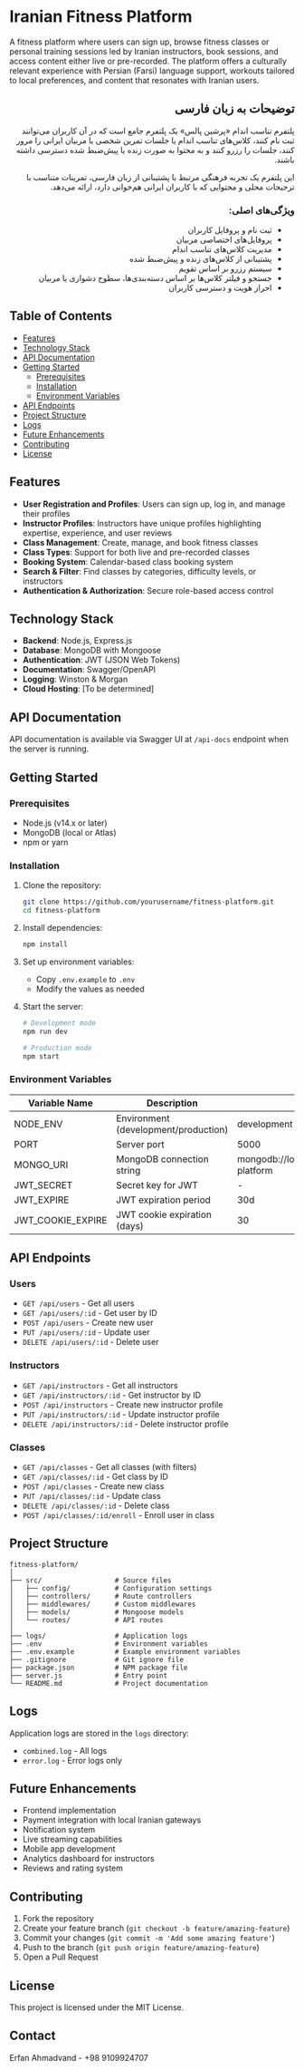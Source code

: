 # Iranian Fitness Platform

A fitness platform where users can sign up, browse fitness classes or personal training sessions led by Iranian instructors, book sessions, and access content either live or pre-recorded. The platform offers a culturally relevant experience with Persian (Farsi) language support, workouts tailored to local preferences, and content that resonates with Iranian users.

<div dir="rtl" lang="fa">

## توضیحات به زبان فارسی

پلتفرم تناسب اندام «پرشین پالس» یک پلتفرم جامع است که در آن کاربران می‌توانند ثبت نام کنند، کلاس‌های تناسب اندام یا جلسات تمرین شخصی با مربیان ایرانی را مرور کنند، جلسات را رزرو کنند و به محتوا به صورت زنده یا پیش‌ضبط شده دسترسی داشته باشند.

این پلتفرم یک تجربه فرهنگی مرتبط با پشتیبانی از زبان فارسی، تمرینات متناسب با ترجیحات محلی و محتوایی که با کاربران ایرانی هم‌خوانی دارد، ارائه می‌دهد.

### ویژگی‌های اصلی:
- ثبت نام و پروفایل کاربران
- پروفایل‌های اختصاصی مربیان
- مدیریت کلاس‌های تناسب اندام
- پشتیبانی از کلاس‌های زنده و پیش‌ضبط شده
- سیستم رزرو بر اساس تقویم
- جستجو و فیلتر کلاس‌ها بر اساس دسته‌بندی‌ها، سطوح دشواری یا مربیان
- احراز هویت و دسترسی کاربران

</div>

## Table of Contents

- [Features](#features)
- [Technology Stack](#technology-stack)
- [API Documentation](#api-documentation)
- [Getting Started](#getting-started)
  - [Prerequisites](#prerequisites)
  - [Installation](#installation)
  - [Environment Variables](#environment-variables)
- [API Endpoints](#api-endpoints)
- [Project Structure](#project-structure)
- [Logs](#logs)
- [Future Enhancements](#future-enhancements)
- [Contributing](#contributing)
- [License](#license)

## Features

- **User Registration and Profiles**: Users can sign up, log in, and manage their profiles
- **Instructor Profiles**: Instructors have unique profiles highlighting expertise, experience, and user reviews
- **Class Management**: Create, manage, and book fitness classes
- **Class Types**: Support for both live and pre-recorded classes
- **Booking System**: Calendar-based class booking system
- **Search & Filter**: Find classes by categories, difficulty levels, or instructors
- **Authentication & Authorization**: Secure role-based access control

## Technology Stack

- **Backend**: Node.js, Express.js
- **Database**: MongoDB with Mongoose
- **Authentication**: JWT (JSON Web Tokens)
- **Documentation**: Swagger/OpenAPI
- **Logging**: Winston & Morgan
- **Cloud Hosting**: [To be determined]

## API Documentation

API documentation is available via Swagger UI at `/api-docs` endpoint when the server is running.

## Getting Started

### Prerequisites

- Node.js (v14.x or later)
- MongoDB (local or Atlas)
- npm or yarn

### Installation

1. Clone the repository:
   ```bash
   git clone https://github.com/yourusername/fitness-platform.git
   cd fitness-platform
   ```

2. Install dependencies:
   ```bash
   npm install
   ```

3. Set up environment variables:
   - Copy `.env.example` to `.env`
   - Modify the values as needed

4. Start the server:
   ```bash
   # Development mode
   npm run dev
   
   # Production mode
   npm start
   ```

### Environment Variables

| Variable Name | Description | Default |
|---------------|-------------|---------|
| NODE_ENV | Environment (development/production) | development |
| PORT | Server port | 5000 |
| MONGO_URI | MongoDB connection string | mongodb://localhost:27017/fitness-platform |
| JWT_SECRET | Secret key for JWT | - |
| JWT_EXPIRE | JWT expiration period | 30d |
| JWT_COOKIE_EXPIRE | JWT cookie expiration (days) | 30 |

## API Endpoints

### Users

- `GET /api/users` - Get all users
- `GET /api/users/:id` - Get user by ID
- `POST /api/users` - Create new user
- `PUT /api/users/:id` - Update user
- `DELETE /api/users/:id` - Delete user

### Instructors

- `GET /api/instructors` - Get all instructors
- `GET /api/instructors/:id` - Get instructor by ID
- `POST /api/instructors` - Create new instructor profile
- `PUT /api/instructors/:id` - Update instructor profile
- `DELETE /api/instructors/:id` - Delete instructor profile

### Classes

- `GET /api/classes` - Get all classes (with filters)
- `GET /api/classes/:id` - Get class by ID
- `POST /api/classes` - Create new class
- `PUT /api/classes/:id` - Update class
- `DELETE /api/classes/:id` - Delete class
- `POST /api/classes/:id/enroll` - Enroll user in class

## Project Structure

```
fitness-platform/
│
├── src/                  # Source files
│   ├── config/           # Configuration settings
│   ├── controllers/      # Route controllers
│   ├── middlewares/      # Custom middlewares
│   ├── models/           # Mongoose models
│   └── routes/           # API routes
│
├── logs/                 # Application logs
├── .env                  # Environment variables
├── .env.example          # Example environment variables
├── .gitignore            # Git ignore file
├── package.json          # NPM package file
├── server.js             # Entry point
└── README.md             # Project documentation
```

## Logs

Application logs are stored in the `logs` directory:
- `combined.log` - All logs
- `error.log` - Error logs only

## Future Enhancements

- Frontend implementation
- Payment integration with local Iranian gateways
- Notification system
- Live streaming capabilities
- Mobile app development
- Analytics dashboard for instructors
- Reviews and rating system

## Contributing

1. Fork the repository
2. Create your feature branch (`git checkout -b feature/amazing-feature`)
3. Commit your changes (`git commit -m 'Add some amazing feature'`)
4. Push to the branch (`git push origin feature/amazing-feature`)
5. Open a Pull Request

## License

This project is licensed under the MIT License. 

## Contact

Erfan Ahmadvand - +98 9109924707 